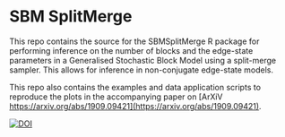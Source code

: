 # SBM SplitMerge
This repo contains the source for the SBMSplitMerge R package for performing inference on the number of blocks and the edge-state parameters in a Generalised Stochastic Block Model using a split-merge sampler.
This allows for inference in non-conjugate edge-state models.

This repo also contains the examples and data application scripts to reproduce the plots in the accompanying paper on [ArXiV https://arxiv.org/abs/1909.09421](https://arxiv.org/abs/1909.09421).

[![DOI](https://zenodo.org/badge/DOI/10.5281/zenodo.3407683.svg)](https://doi.org/10.5281/zenodo.3407683)
